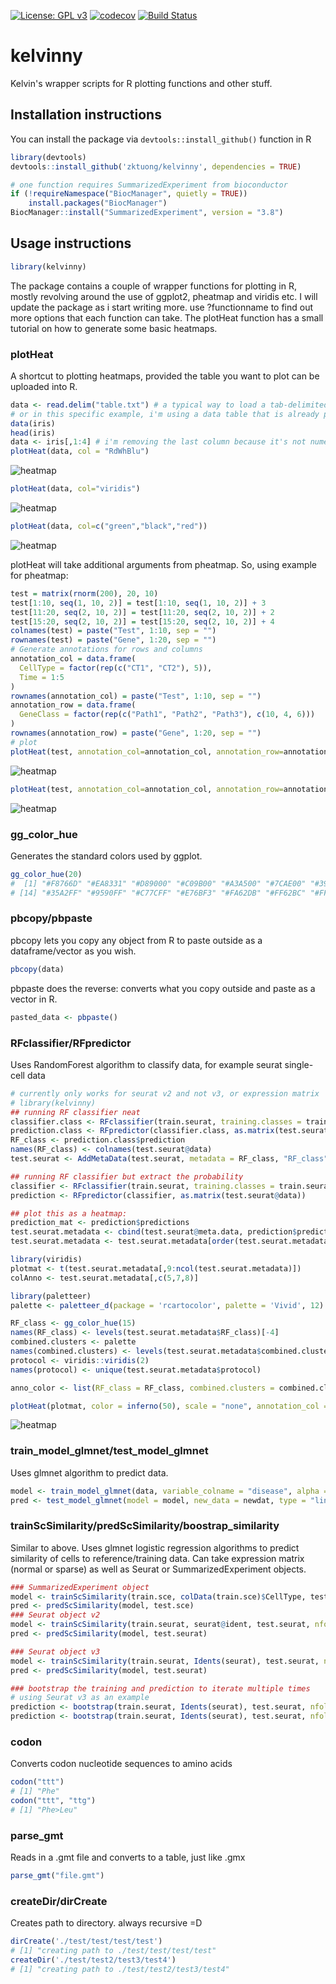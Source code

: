 [![License: GPL v3](https://img.shields.io/badge/License-GPLv3-blue.svg)](https://www.gnu.org/licenses/gpl-3.0)
[![codecov](https://codecov.io/gh/zktuong/kelvinny/branch/master/graph/badge.svg)](https://codecov.io/gh/zktuong/kelvinny)
[![Build Status](https://travis-ci.com/zktuong/kelvinny.svg?branch=master)](https://travis-ci.com/zktuong/kelvinny)
# kelvinny
Kelvin's wrapper scripts for R plotting functions and other stuff.

## Installation instructions
You can install the package via ```devtools::install_github()``` function in R
```R
library(devtools)
devtools::install_github('zktuong/kelvinny', dependencies = TRUE)

# one function requires SummarizedExperiment from bioconductor
if (!requireNamespace("BiocManager", quietly = TRUE))
    install.packages("BiocManager")
BiocManager::install("SummarizedExperiment", version = "3.8")
```
## Usage instructions
```R
library(kelvinny)
```
The package contains a couple of wrapper functions for plotting in R, mostly revolving around the use of ggplot2, pheatmap and viridis etc. I will update the package as i start writing more. use ?functionname to find out more options that each function can take.
The plotHeat function has a small tutorial on how to generate some basic heatmaps. 

### plotHeat
A shortcut to plotting heatmaps, provided the table you want to plot can be uploaded into R.
```R
data <- read.delim("table.txt") # a typical way to load a tab-delimited text file
# or in this specific example, i'm using a data table that is already preloaded in R
data(iris)
head(iris)
data <- iris[,1:4] # i'm removing the last column because it's not numeric
plotHeat(data, col = "RdWhBlu")
```
![heatmap](exampleImages/heat.png)
```R
plotHeat(data, col="viridis")
```
![heatmap](exampleImages/heat2.png)
```R
plotHeat(data, col=c("green","black","red"))
```
![heatmap](exampleImages/heat3.png)

plotHeat will take additional arguments from pheatmap. So, using example for pheatmap: 
```R
test = matrix(rnorm(200), 20, 10)
test[1:10, seq(1, 10, 2)] = test[1:10, seq(1, 10, 2)] + 3
test[11:20, seq(2, 10, 2)] = test[11:20, seq(2, 10, 2)] + 2
test[15:20, seq(2, 10, 2)] = test[15:20, seq(2, 10, 2)] + 4
colnames(test) = paste("Test", 1:10, sep = "")
rownames(test) = paste("Gene", 1:20, sep = "")
# Generate annotations for rows and columns
annotation_col = data.frame(
  CellType = factor(rep(c("CT1", "CT2"), 5)),
  Time = 1:5
)
rownames(annotation_col) = paste("Test", 1:10, sep = "")
annotation_row = data.frame(
  GeneClass = factor(rep(c("Path1", "Path2", "Path3"), c(10, 4, 6)))
)
rownames(annotation_row) = paste("Gene", 1:20, sep = "")
# plot
plotHeat(test, annotation_col=annotation_col, annotation_row=annotation_row)
```
![heatmap](exampleImages/heat4.png)
```R
plotHeat(test, annotation_col=annotation_col, annotation_row=annotation_row, col="viridis")
```
![heatmap](exampleImages/heat5.png)

### gg_color_hue
Generates the standard colors used by ggplot.
```R
gg_color_hue(20)
#  [1] "#F8766D" "#EA8331" "#D89000" "#C09B00" "#A3A500" "#7CAE00" "#39B600" "#00BB4E" "#00BF7D" "#00C1A3" "#00BFC4" "#00BAE0" "#00B0F6"
# [14] "#35A2FF" "#9590FF" "#C77CFF" "#E76BF3" "#FA62DB" "#FF62BC" "#FF6A98"
```

### pbcopy/pbpaste
pbcopy lets you copy any object from R to paste outside as a dataframe/vector as you wish.
```R
pbcopy(data)
```
pbpaste does the reverse: converts what you copy outside and paste as a vector in R.
```R
pasted_data <- pbpaste()
```

### RFclassifier/RFpredictor
Uses RandomForest algorithm to classify data, for example seurat single-cell data
```R
# currently only works for seurat v2 and not v3, or expression matrix
# library(kelvinny)
## running RF classifier neat
classifier.class <- RFclassifier(train.seurat, training.classes = train.seurat@ident)
prediction.class <- RFpredictor(classifier.class, as.matrix(test.seurat@data))
RF_class <- prediction.class$prediction
names(RF_class) <- colnames(test.seurat@data) 
test.seurat <- AddMetaData(test.seurat, metadata = RF_class, "RF_class")

## running RF classifier but extract the probability
classifier <- RFclassifier(train.seurat, training.classes = train.seurat@ident, importance = "impurity", probability = TRUE)
prediction <- RFpredictor(classifier, as.matrix(test.seurat@data))

## plot this as a heatmap:
prediction_mat <- prediction$predictions
test.seurat.metadata <- cbind(test.seurat@meta.data, prediction$predictions)
test.seurat.metadata <- test.seurat.metadata[order(test.seurat.metadata$combined.clusters), ]

library(viridis)
plotmat <- t(test.seurat.metadata[,9:ncol(test.seurat.metadata)])
colAnno <- test.seurat.metadata[,c(5,7,8)]

library(paletteer)
palette <- paletteer_d(package = 'rcartocolor', palette = 'Vivid', 12)

RF_class <- gg_color_hue(15)
names(RF_class) <- levels(test.seurat.metadata$RF_class)[-4]
combined.clusters <- palette
names(combined.clusters) <- levels(test.seurat.metadata$combined.clusters)
protocol <- viridis::viridis(2)
names(protocol) <- unique(test.seurat.metadata$protocol)

anno_color <- list(RF_class = RF_class, combined.clusters = combined.clusters, protocol = protocol)

plotHeat(plotmat, color = inferno(50), scale = "none", annotation_col = colAnno, annotation_colors = anno_color, cluster_rows = TRUE, cluster_cols = FALSE, show_colnames = FALSE)
```
![heatmap](exampleImages/RFheat.png)

### train_model_glmnet/test_model_glmnet
Uses glmnet algorithm to predict data.
```R
model <- train_model_glmnet(data, variable_colname = "disease", alpha = 0.5, cutOff = 0.5, nfolds = ncol(data)) # LOOCV Elastic net regularization
pred <- test_model_glmnet(model = model, new_data = newdat, type = "link")
```

### trainScSimilarity/predScSimilarity/boostrap_similarity
Similar to above. Uses glmnet logistic regression algorithms to predict similarity of cells to reference/training data.
Can take expression matrix (normal or sparse) as well as Seurat or SummarizedExperiment objects.
```R
### SummarizedExperiment object
model <- trainScSimilarity(train.sce, colData(train.sce)$CellType, test.sce, nfolds = 10)
pred <- predScSimilarity(model, test.sce)
### Seurat object v2
model <- trainScSimilarity(train.seurat, seurat@ident, test.seurat, nfolds = 10)
pred <- predScSimilarity(model, test.seurat)

### Seurat object v3
model <- trainScSimilarity(train.seurat, Idents(seurat), test.seurat, nfolds = 10)
pred <- predScSimilarity(model, test.seurat)

### bootstrap the training and prediction to iterate multiple times
# using Seurat v3 as an example
prediction <- bootstrap(train.seurat, Idents(seurat), test.seurat, nfolds = 10, nboots = 50, simplify = FALSE) # returns the full 50 bootstrap runs as a list
prediction <- bootstrap(train.seurat, Idents(seurat), test.seurat, nfolds = 10, nboots = 50, simplify = TRUE) # returns the average of the 50 bootstrap runs in a single data.frame

```

### codon
Converts codon nucleotide sequences to amino acids
```R
codon("ttt")
# [1] "Phe"
codon("ttt", "ttg")
# [1] "Phe>Leu"
```

### parse_gmt
Reads in a .gmt file and converts to a table, just like .gmx
```R
parse_gmt("file.gmt")
```

### createDir/dirCreate
Creates path to directory. always recursive =D
```R
dirCreate('./test/test/test/test')
# [1] "creating path to ./test/test/test/test"
createDir('./test/test2/test3/test4')
# [1] "creating path to ./test/test2/test3/test4"
```
